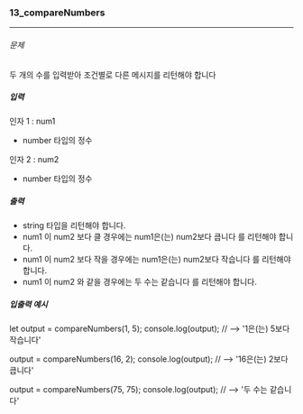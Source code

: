 ### 13_compareNumbers

***

###### 문제 

두 개의 수를 입력받아 조건별로 다른 메시지를 리턴해야 합니다

##### 입력

인자 1 : num1
- number 타입의 정수

인자 2 : num2
- number 타입의 정수


##### 출력

- string 타입을 리턴해야 합니다.
- num1 이 num2 보다 클 경우에는 num1은(는) num2보다 큽니다 를 리턴해야 합니다.
- num1 이 num2 보다 작을 경우에는 num1은(는) num2보다 작습니다 를 리턴해야 합니다.
- num1 이 num2 와 같을 경우에는 두 수는 같습니다 를 리턴해야 합니다.

##### 입출력 예시

let output = compareNumbers(1, 5);
console.log(output); // --> '1은(는) 5보다 작습니다'

output = compareNumbers(16, 2);
console.log(output); // --> '16은(는) 2보다 큽니다'

output = compareNumbers(75, 75);
console.log(output); // --> '두 수는 같습니다'
